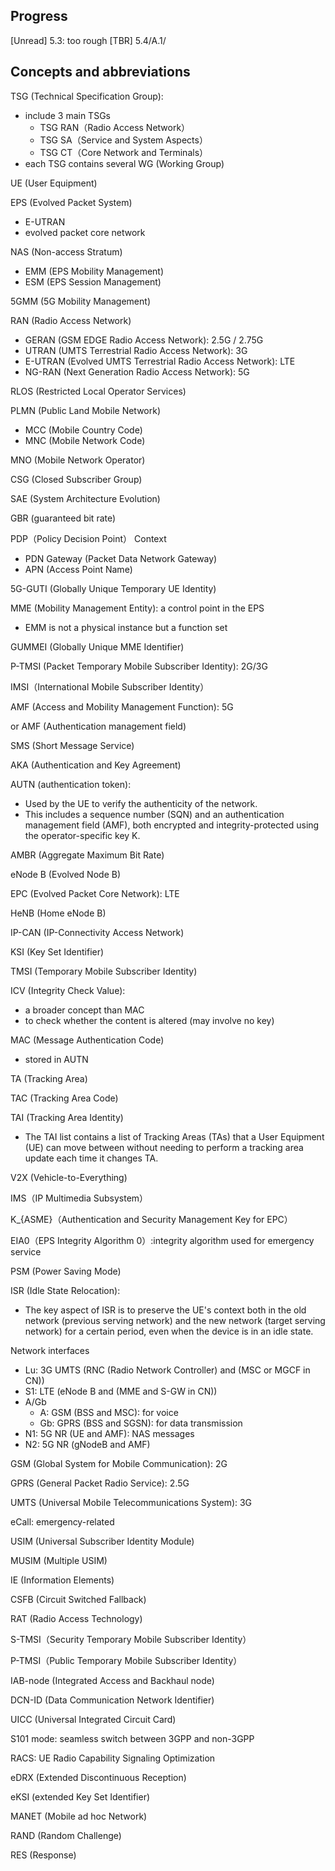 ## Progress
[Unread] 5.3: too rough
[TBR] 5.4/A.1/


## Concepts and abbreviations
TSG (Technical Specification Group): 
- include 3 main TSGs
    - TSG RAN（Radio Access Network）
    - TSG SA（Service and System Aspects）
    - TSG CT（Core Network and Terminals）
- each TSG contains several WG (Working Group)

UE (User Equipment)

EPS (Evolved Packet System)
- E-UTRAN
- evolved packet core network

NAS (Non-access Stratum)
- EMM (EPS Mobility Management)
- ESM (EPS Session Management)

5GMM (5G Mobility Management)

RAN (Radio Access Network)
- GERAN (GSM EDGE Radio Access Network): 2.5G / 2.75G
- UTRAN (UMTS Terrestrial Radio Access Network): 3G
- E-UTRAN (Evolved UMTS Terrestrial Radio Access Network): LTE
- NG-RAN (Next Generation Radio Access Network): 5G

RLOS (Restricted Local Operator Services)

PLMN (Public Land Mobile Network)
- MCC (Mobile Country Code)
- MNC (Mobile Network Code)

MNO (Mobile Network Operator)

CSG (Closed Subscriber Group)

SAE (System Architecture Evolution)

GBR (guaranteed bit rate)

PDP（Policy Decision Point） Context
- PDN Gateway (Packet Data Network Gateway)
- APN (Access Point Name)

5G-GUTI (Globally Unique Temporary UE Identity)

MME (Mobility Management Entity): a control point in the EPS
- EMM is not a physical instance but a function set

GUMMEI (Globally Unique MME Identifier)

P-TMSI (Packet Temporary Mobile Subscriber Identity): 2G/3G

IMSI（International Mobile Subscriber Identity）

AMF (Access and Mobility Management Function): 5G

or AMF (Authentication management field)


SMS (Short Message Service)

AKA (Authentication and Key Agreement)

AUTN (authentication token):
- Used by the UE to verify the authenticity of the network. 
- This includes a sequence number (SQN) and an authentication management field (AMF), both encrypted and integrity-protected using the operator-specific key K.

AMBR (Aggregate Maximum Bit Rate)

eNode B (Evolved Node B)

EPC (Evolved Packet Core Network): LTE

HeNB (Home eNode B)

IP-CAN (IP-Connectivity Access Network)

KSI (Key Set Identifier)

TMSI (Temporary Mobile Subscriber Identity)

ICV (Integrity Check Value):
- a broader concept than MAC
- to check whether the content is altered (may involve no key)

MAC (Message Authentication Code)
- stored in AUTN

TA (Tracking Area)

TAC (Tracking Area Code)

TAI (Tracking Area Identity)
- The TAI list contains a list of Tracking Areas (TAs) that a User Equipment (UE) can move between without needing to perform a tracking area update each time it changes TA.

V2X (Vehicle-to-Everything)

IMS（IP Multimedia Subsystem）

K_{ASME}（Authentication and Security Management Key for EPC）

EIA0（EPS Integrity Algorithm 0）:integrity algorithm used for emergency service

PSM (Power Saving Mode)

ISR (Idle State Relocation):
- The key aspect of ISR is to preserve the UE's context both in the old network (previous serving network) and the new network (target serving network) for a certain period, even when the device is in an idle state.


Network interfaces
- Lu: 3G UMTS (RNC (Radio Network Controller) and (MSC or MGCF in CN))
- S1: LTE (eNode B and (MME and S-GW in CN))
- A/Gb
    - A: GSM (BSS and MSC): for voice
    - Gb: GPRS (BSS and SGSN): for data transmission
- N1: 5G NR (UE and AMF): NAS messages
- N2: 5G NR (gNodeB and AMF)

GSM (Global System for Mobile Communication): 2G

GPRS (General Packet Radio Service): 2.5G

UMTS (Universal Mobile Telecommunications System): 3G

eCall: emergency-related

USIM (Universal Subscriber Identity Module)

MUSIM (Multiple USIM)

IE (Information Elements)

CSFB (Circuit Switched Fallback) 



RAT (Radio Access Technology)

S-TMSI（Security Temporary Mobile Subscriber Identity）

P-TMSI（Public Temporary Mobile Subscriber Identity）

IAB-node (Integrated Access and Backhaul node)

DCN-ID (Data Communication Network Identifier)

UICC (Universal Integrated Circuit Card)

S101 mode: seamless switch between 3GPP and non-3GPP

RACS: UE Radio Capability Signaling Optimization

eDRX (Extended Discontinuous Reception)

eKSI (extended Key Set Identifier)

MANET (Mobile ad hoc Network)

RAND (Random Challenge)

RES (Response)